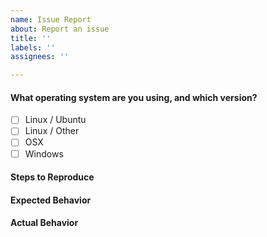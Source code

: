 ```yaml
---
name: Issue Report
about: Report an issue
title: ''
labels: ''
assignees: ''

---
```


#### What operating system are you using, and which version?

- [ ] Linux / Ubuntu
- [ ] Linux / Other
- [ ] OSX
- [ ] Windows

#### Steps to Reproduce

#### Expected Behavior

#### Actual Behavior
